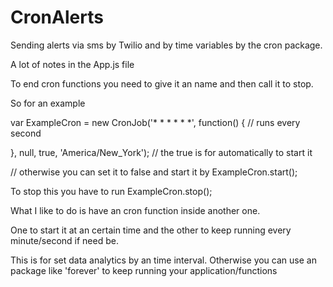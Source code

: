 # CronAlerts
Sending alerts via sms by Twilio and by time variables by the cron package.

A lot of notes in the App.js file

To end cron functions you need to give it an name and then call it to stop.

So for an example 

var ExampleCron = new CronJob('* * * * * *', function() { // runs every second

}, null, true, 'America/New_York'); // the true is for automatically to start it

// otherwise you can set it to false and start it by ExampleCron.start();

To stop this you have to run ExampleCron.stop();

What I like to do is have an cron function inside another one.

One to start it at an certain time and the other to keep running every minute/second if need be.

This is for set data analytics by an time interval. Otherwise you can use an package like 'forever' to 
keep running your application/functions
